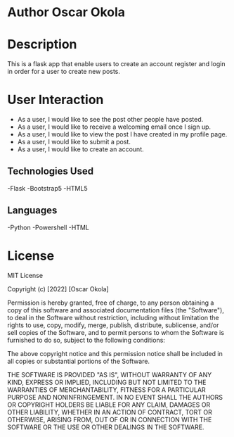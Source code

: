 # Author Oscar Okola
# Description
This is a flask app that enable users to  create an account register and login in order for a user to create new posts.

# User Interaction

   - As a user, I would like to see the post other people have posted.
   - As a user, I would like to receive a welcoming email once I sign up.
   - As a user, I would like to view the post I have created in my profile page.
   - As a user, I would like to submit a post.
   - As a user, I would like to create an account.



## Technologies Used
 -Flask
 -Bootstrap5
 -HTML5


## Languages
  -Python
  -Powershell
  -HTML




# License
 MIT License

Copyright (c) [2022] [Oscar Okola]

Permission is hereby granted, free of charge, to any person obtaining a copy
of this software and associated documentation files (the "Software"), to deal
in the Software without restriction, including without limitation the rights
to use, copy, modify, merge, publish, distribute, sublicense, and/or sell
copies of the Software, and to permit persons to whom the Software is
furnished to do so, subject to the following conditions:

The above copyright notice and this permission notice shall be included in all
copies or substantial portions of the Software.

THE SOFTWARE IS PROVIDED "AS IS", WITHOUT WARRANTY OF ANY KIND, EXPRESS OR
IMPLIED, INCLUDING BUT NOT LIMITED TO THE WARRANTIES OF MERCHANTABILITY,
FITNESS FOR A PARTICULAR PURPOSE AND NONINFRINGEMENT. IN NO EVENT SHALL THE
AUTHORS OR COPYRIGHT HOLDERS BE LIABLE FOR ANY CLAIM, DAMAGES OR OTHER
LIABILITY, WHETHER IN AN ACTION OF CONTRACT, TORT OR OTHERWISE, ARISING FROM,
OUT OF OR IN CONNECTION WITH THE SOFTWARE OR THE USE OR OTHER DEALINGS IN THE
SOFTWARE.
